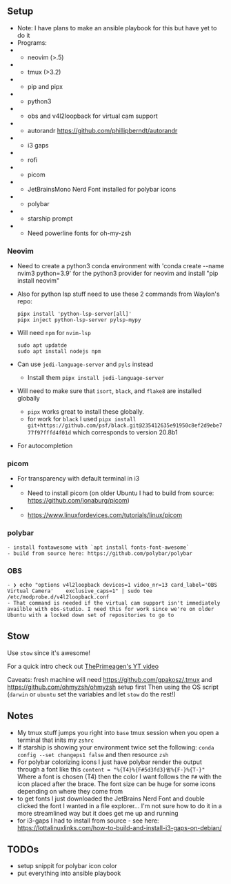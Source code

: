 ## Setup
- Note: I have plans to make an ansible playbook for this but have yet to do it
- Programs:
- - neovim (>.5)
- - tmux (>3.2)
- - pip and pipx
- - python3
- - obs and v4l2loopback for virtual cam support
- - autorandr https://github.com/phillipberndt/autorandr 
- - i3 gaps
- - rofi
- - picom
- - JetBrainsMono Nerd Font installed for polybar icons
- - polybar
- - starship prompt
- - Need powerline fonts for oh-my-zsh
### Neovim
- Need to create a python3 conda environment with 'conda create --name nvim3 python=3.9' for the python3 provider for neovim and install "pip install neovim"
- Also for python lsp stuff need to use these 2 commands from Waylon's repo:

    ```
    pipx install 'python-lsp-server[all]'
    pipx inject python-lsp-server pylsp-mypy
    ```
- Will need `npm` for `nvim-lsp`
    ```
    sudo apt updatde
    sudo apt install nodejs npm
    ``` 
- Can use `jedi-language-server` and `pyls` instead
    - Install them
    ```pipx install jedi-language-server```
- Will need to make sure that `isort`, `black`, and `flake8` are installed globally
    - `pipx` works great to install these globally.
    - for work for `black` I used `pipx install git+https://github.com/psf/black.git@235412635e91950c8ef2d9ebe777f97fffd4f01d` which corresponds to version 20.8b1
- For autocompletion
### picom
- For transparency with default terminal in i3
-   - Need to install picom (on older Ubuntu I had to build from source: https://github.com/jonaburg/picom)
-   - https://www.linuxfordevices.com/tutorials/linux/picom
### polybar
    - install fontawesome with `apt install fonts-font-awesome`
    - build from source here: https://github.com/polybar/polybar 
### OBS
    - ❯ echo "options v4l2loopback devices=1 video_nr=13 card_label='OBS Virtual Camera'    exclusive_caps=1" | sudo tee /etc/modprobe.d/v4l2loopback.conf
    - That command is needed if the virtual cam support isn't immediately availble with obs-studio. I need this for work since we're on older Ubuntu with a locked down set of repositories to go to
## Stow
Use `stow` since it's awesome!

For a quick intro check out [ThePrimeagen's YT video](https://www.youtube.com/watch?v=tkUllCAGs3c)

Caveats: fresh machine will need https://github.com/gpakosz/.tmux and https://github.com/ohmyzsh/ohmyzsh setup first
Then using the OS script (`darwin` or `ubuntu` set the variables and let `stow` do the rest!)

## Notes
- My tmux stuff jumps you right into `base` tmux session when you open a terminal that inits my `zshrc`
- If starship is showing your environment twice set the following:
    `conda config --set changeps1 false` and then resource `zsh`
- For polybar colorizing icons I just have polybar render the output through a font like this `content = "%{T4}%{F#5d3fd3}省%{F-}%{T-}"` Where a font is chosen (T4) then the color I want follows the `F#` with the icon placed after the brace. The font size can be huge for some icons depending on where they come from
- to get fonts I just downloaded the JetBrains Nerd Font and double clicked the font I wanted in a file explorer... I'm not sure how to do it in a more streamlined way but it does get me up and running
- for i3-gaps I had to install from source - see here: https://lottalinuxlinks.com/how-to-build-and-install-i3-gaps-on-debian/

## TODOs
- setup snippit for polybar icon color
- put everything into ansible playbook
